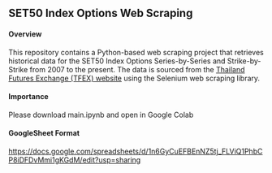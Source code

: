 ## SET50 Index Options Web Scraping

#### Overview
This repository contains a Python-based web scraping project that retrieves historical data for the SET50 Index Options Series-by-Series and Strike-by-Strike from 2007 to the present. The data is sourced from the [Thailand Futures Exchange (TFEX) website](https://www.tfex.co.th/tfex/index.html?locale=en_US) using the Selenium web scraping library. 

#### Importance
Please download main.ipynb and open in Google Colab


#### GoogleSheet Format
https://docs.google.com/spreadsheets/d/1n6GyCuEFBEnNZ5tj_FLViQ1PhbCP8iDFDvMmi1gKGdM/edit?usp=sharing